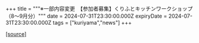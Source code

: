 +++
title = """※一部内容変更　【参加者募集】くりふとキッチンワークショップ（8～9月分）"""
date = 2024-07-31T23:30:00.000Z
expiryDate = 2024-07-31T23:30:00.000Z
tags = ["kuriyama","news"]
+++


[[source]](https://www.town.kuriyama.hokkaido.jp/soshiki/53/22552.html)
